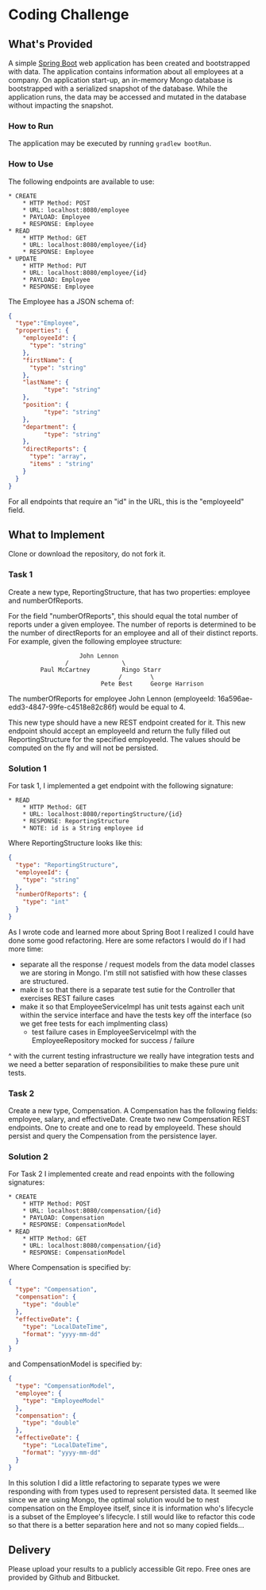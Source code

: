 # Coding Challenge
## What's Provided
A simple [Spring Boot](https://projects.spring.io/spring-boot/) web application has been created and bootstrapped 
with data. The application contains information about all employees at a company. On application start-up, an in-memory 
Mongo database is bootstrapped with a serialized snapshot of the database. While the application runs, the data may be
accessed and mutated in the database without impacting the snapshot.

### How to Run
The application may be executed by running `gradlew bootRun`.

### How to Use
The following endpoints are available to use:
```
* CREATE
    * HTTP Method: POST 
    * URL: localhost:8080/employee
    * PAYLOAD: Employee
    * RESPONSE: Employee
* READ
    * HTTP Method: GET 
    * URL: localhost:8080/employee/{id}
    * RESPONSE: Employee
* UPDATE
    * HTTP Method: PUT 
    * URL: localhost:8080/employee/{id}
    * PAYLOAD: Employee
    * RESPONSE: Employee
```
The Employee has a JSON schema of:
```json
{
  "type":"Employee",
  "properties": {
    "employeeId": {
      "type": "string"
    },
    "firstName": {
      "type": "string"
    },
    "lastName": {
          "type": "string"
    },
    "position": {
          "type": "string"
    },
    "department": {
          "type": "string"
    },
    "directReports": {
      "type": "array",
      "items" : "string"
    }
  }
}
```
For all endpoints that require an "id" in the URL, this is the "employeeId" field.

## What to Implement
Clone or download the repository, do not fork it.

### Task 1
Create a new type, ReportingStructure, that has two properties: employee and numberOfReports.

For the field "numberOfReports", this should equal the total number of reports under a given employee. The number of 
reports is determined to be the number of directReports for an employee and all of their distinct reports. For example, 
given the following employee structure:
```
                    John Lennon
                /               \
         Paul McCartney         Ringo Starr
                               /        \
                          Pete Best     George Harrison
```
The numberOfReports for employee John Lennon (employeeId: 16a596ae-edd3-4847-99fe-c4518e82c86f) would be equal to 4. 

This new type should have a new REST endpoint created for it. This new endpoint should accept an employeeId and return 
the fully filled out ReportingStructure for the specified employeeId. The values should be computed on the fly and will 
not be persisted.

### Solution 1

For task 1, I implemented a get endpoint with the following signature: 

```
* READ
    * HTTP Method: GET 
    * URL: localhost:8080/reportingStructure/{id}
    * RESPONSE: ReportingStructure 
    * NOTE: id is a String employee id
```

Where ReportingStructure looks like this:

```json
{
  "type": "ReportingStructure",
  "employeeId": {
    "type": "string"
  },
  "numberOfReports": {
    "type": "int"
  }
}

```

As I wrote code and learned more about Spring Boot I realized I could have done some good refactoring. Here are some 
refactors I would do if I had more time: 

- separate all the response / request models from the data model classes we are storing in Mongo. I'm still not satisfied with how these classes are structured. 
- make it so that there is a separate test sutie for the Controller that exercises REST failure cases 
- make it so that EmployeeServiceImpl has unit tests against each unit within the service interface and have the tests key off the interface (so we get free tests for each implmenting class)
  - test failure cases in EmployeeServiceImpl with the EmployeeRepository mocked for success / failure

^ with the current testing infrastructure we really have integration tests and we need a better separation of 
responsibilities to make these pure unit tests. 

### Task 2
Create a new type, Compensation. A Compensation has the following fields: employee, salary, and effectiveDate. Create 
two new Compensation REST endpoints. One to create and one to read by employeeId. These should persist and query the 
Compensation from the persistence layer.

### Solution 2

For Task 2 I implemented create and read enpoints with the following signatures: 

```
* CREATE
    * HTTP Method: POST 
    * URL: localhost:8080/compensation/{id}
    * PAYLOAD: Compensation
    * RESPONSE: CompensationModel 
* READ
    * HTTP Method: GET 
    * URL: localhost:8080/compensation/{id}
    * RESPONSE: CompensationModel 
```

Where Compensation is specified by: 

```json
{
  "type": "Compensation",
  "compensation": {
    "type": "double"
  },
  "effectiveDate": {
    "type": "LocalDateTime",
    "format": "yyyy-mm-dd"
  }
}
```

and CompensationModel is specified by: 

```json
{
  "type": "CompensationModel",
  "employee": {
    "type": "EmployeeModel"
  },
  "compensation": {
    "type": "double"
  },
  "effectiveDate": {
    "type": "LocalDateTime",
    "format": "yyyy-mm-dd"
  }
}
```

In this solution I did a little refactoring to separate types we were responding with from types used to represent 
persisted data. It seemed like since we are using Mongo, the optimal solution would be to nest compensation on the 
Employee itself, since it is information who's lifecycle is a subset of the Employee's lifecycle. I still would like 
to refactor this code so that there is a better separation here and not so many copied fields...


## Delivery
Please upload your results to a publicly accessible Git repo. Free ones are provided by Github and Bitbucket.
